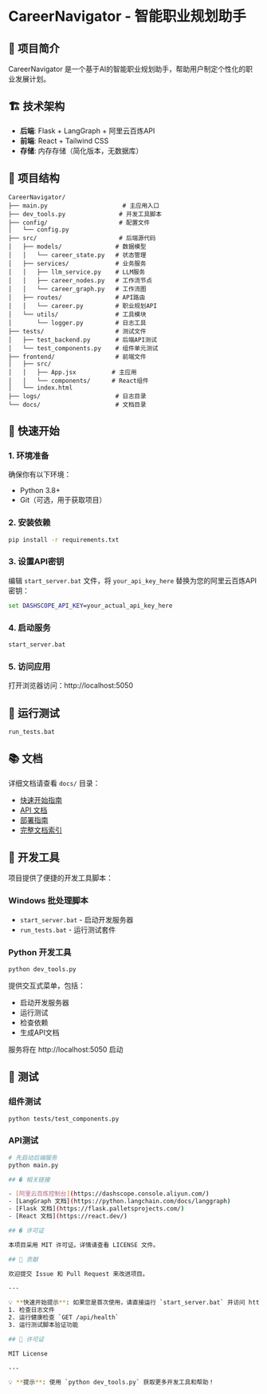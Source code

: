 # CareerNavigator - 智能职业规划助手

## 🎯 项目简介

CareerNavigator 是一个基于AI的智能职业规划助手，帮助用户制定个性化的职业发展计划。

## 🏗️ 技术架构

- **后端**: Flask + LangGraph + 阿里云百炼API
- **前端**: React + Tailwind CSS
- **存储**: 内存存储（简化版本，无数据库）

## 📁 项目结构

```
CareerNavigator/
├── main.py                     # 主应用入口
├── dev_tools.py               # 开发工具脚本
├── config/                    # 配置文件
│   └── config.py
├── src/                       # 后端源代码
│   ├── models/               # 数据模型
│   │   └── career_state.py   # 状态管理
│   ├── services/             # 业务服务
│   │   ├── llm_service.py    # LLM服务
│   │   ├── career_nodes.py   # 工作流节点
│   │   └── career_graph.py   # 工作流图
│   ├── routes/               # API路由
│   │   └── career.py         # 职业规划API
│   └── utils/                # 工具模块
│       └── logger.py         # 日志工具
├── tests/                    # 测试文件
│   ├── test_backend.py       # 后端API测试
│   └── test_components.py    # 组件单元测试
├── frontend/                 # 前端文件
│   ├── src/
│   │   ├── App.jsx          # 主应用
│   │   └── components/      # React组件
│   └── index.html
├── logs/                     # 日志目录
└── docs/                     # 文档目录
```

## 🚀 快速开始

### 1. 环境准备

确保你有以下环境：
- Python 3.8+
- Git（可选，用于获取项目）

### 2. 安装依赖

```cmd
pip install -r requirements.txt
```

### 3. 设置API密钥

编辑 `start_server.bat` 文件，将 `your_api_key_here` 替换为您的阿里云百炼API密钥：
```bat
set DASHSCOPE_API_KEY=your_actual_api_key_here
```

### 4. 启动服务

```cmd
start_server.bat
```

### 5. 访问应用

打开浏览器访问：http://localhost:5050

## 🧪 运行测试

```cmd
run_tests.bat
```

## 📚 文档

详细文档请查看 `docs/` 目录：
- [快速开始指南](docs/CareerNavigator%20快速开始指南.md)
- [API 文档](docs/CareerNavigator%20API%20文档.md)  
- [部署指南](docs/CareerNavigator%20部署指南.md)
- [完整文档索引](docs/README.md)

## 🔧 开发工具

项目提供了便捷的开发工具脚本：

### Windows 批处理脚本
- `start_server.bat` - 启动开发服务器
- `run_tests.bat` - 运行测试套件

### Python 开发工具
```cmd
python dev_tools.py
```
提供交互式菜单，包括：
- 启动开发服务器
- 运行测试
- 检查依赖
- 生成API文档

服务将在 http://localhost:5050 启动

## 🧪 测试

### 组件测试
```bash
python tests/test_components.py
```

### API测试
```bash
# 先启动后端服务
python main.py

## � 相关链接

- [阿里云百炼控制台](https://dashscope.console.aliyun.com/)
- [LangGraph 文档](https://python.langchain.com/docs/langgraph)
- [Flask 文档](https://flask.palletsprojects.com/)
- [React 文档](https://react.dev/)

## � 许可证

本项目采用 MIT 许可证。详情请查看 LICENSE 文件。

## 🤝 贡献

欢迎提交 Issue 和 Pull Request 来改进项目。

---

💡 **快速开始提示**: 如果您是首次使用，请直接运行 `start_server.bat` 并访问 http://localhost:5050
1. 检查日志文件
2. 运行健康检查 `GET /api/health`
3. 运行测试脚本验证功能

## 📄 许可证

MIT License

---

💡 **提示**: 使用 `python dev_tools.py` 获取更多开发工具和帮助！
